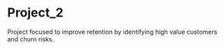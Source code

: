 # Project_2
Project focused to improve retention by identifying high value customers and churn risks.
